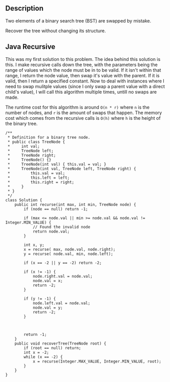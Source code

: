 ## Description

Two elements of a binary search tree (BST) are swapped by mistake.

Recover the tree without changing its structure.

## Java Recursive

This was my first solution to this problem. The idea behind this solution is this. I make recursive calls down the tree, with the parameters being the range of values which the node must be in to be valid. If it isn't within that range, I return the node value, then swap it's value with the parent. If it is valid, then I return a specified constant. Now to deal with instances where I need to swap mulitple values (since I only swap a parent value with a direct child's value), I will call this algorithm multiple times, untill no swaps are made.

The runtime cost for this algorithm is around `O(n * r)` where `n` is the number of nodes, and `r` is the amount of swaps that happen. The memory cost which comes from the recursive calls is `O(h)` where `h` is the height of the binary tree.

```
/**
 * Definition for a binary tree node.
 * public class TreeNode {
 *     int val;
 *     TreeNode left;
 *     TreeNode right;
 *     TreeNode() {}
 *     TreeNode(int val) { this.val = val; }
 *     TreeNode(int val, TreeNode left, TreeNode right) {
 *         this.val = val;
 *         this.left = left;
 *         this.right = right;
 *     }
 * }
 */
class Solution {
    public int recurse(int max, int min, TreeNode node) {
        if (node == null) return -1;
        
        if (max <= node.val || min >= node.val && node.val != Integer.MIN_VALUE) {
            // Found the invalid node
            return node.val;
        }
        
        int x, y;
        x = recurse( max, node.val, node.right);
        y = recurse( node.val, min, node.left);

        if (x == -2 || y == -2) return -2;
        
        if (x != -1) {
            node.right.val = node.val;
            node.val = x;
            return -2;
        }
        
        if (y != -1) {
            node.left.val = node.val;
            node.val = y;
            return -2;            
        }
        

        
        return -1;
    }
    public void recoverTree(TreeNode root) {
        if (root == null) return;
        int x = -2;
        while (x == -2) {
            x = recurse(Integer.MAX_VALUE, Integer.MIN_VALUE, root);
        }
    }
}
```